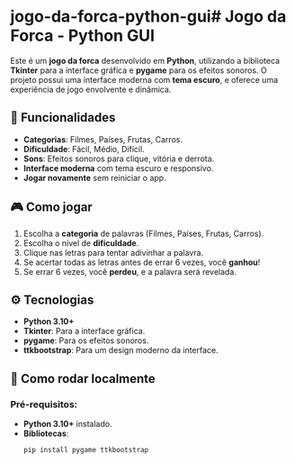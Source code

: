 # jogo-da-forca-python-gui# Jogo da Forca - Python GUI

Este é um **jogo da forca** desenvolvido em **Python**, utilizando a biblioteca **Tkinter** para a interface gráfica e **pygame** para os efeitos sonoros. O projeto possui uma interface moderna com **tema escuro**, e oferece uma experiência de jogo envolvente e dinâmica.

## 🧩 Funcionalidades

- **Categorias**: Filmes, Países, Frutas, Carros.
- **Dificuldade**: Fácil, Médio, Difícil.
- **Sons**: Efeitos sonoros para clique, vitória e derrota.
- **Interface moderna** com tema escuro e responsivo.
- **Jogar novamente** sem reiniciar o app.

## 🎮 Como jogar

1. Escolha a **categoria** de palavras (Filmes, Países, Frutas, Carros).
2. Escolha o nível de **dificuldade**.
3. Clique nas letras para tentar adivinhar a palavra.
4. Se acertar todas as letras antes de errar 6 vezes, você **ganhou**!
5. Se errar 6 vezes, você **perdeu**, e a palavra será revelada.

## ⚙️ Tecnologias

- **Python 3.10+**
- **Tkinter**: Para a interface gráfica.
- **pygame**: Para os efeitos sonoros.
- **ttkbootstrap**: Para um design moderno da interface.

## 🚀 Como rodar localmente

### Pré-requisitos:
- **Python 3.10+** instalado.
- **Bibliotecas**:
  ```bash
  pip install pygame ttkbootstrap
